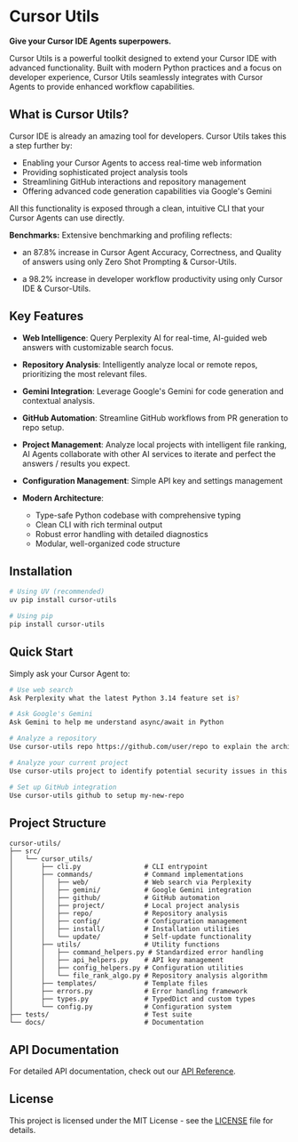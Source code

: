 # Cursor Utils

**Give your Cursor IDE Agents superpowers.**

Cursor Utils is a powerful toolkit designed to extend your Cursor IDE with advanced functionality. Built with modern Python practices and a focus on developer experience, Cursor Utils seamlessly integrates with Cursor Agents to provide enhanced workflow capabilities.

## What is Cursor Utils?

Cursor IDE is already an amazing tool for developers. Cursor Utils takes this a step further by:

- Enabling your Cursor Agents to access real-time web information
- Providing sophisticated project analysis tools
- Streamlining GitHub interactions and repository management
- Offering advanced code generation capabilities via Google's Gemini

All this functionality is exposed through a clean, intuitive CLI that your Cursor Agents can use directly.

  **Benchmarks:** Extensive benchmarking and profiling reflects:

  - an 87.8% increase in Cursor Agent Accuracy, Correctness, and Quality of answers using only Zero Shot Prompting & Cursor-Utils.

  - a 98.2% increase in developer workflow productivity using only Cursor IDE & Cursor-Utils.

## Key Features

- **Web Intelligence**: Query Perplexity AI for real-time, AI-guided web answers with customizable search focus.
- **Repository Analysis**: Intelligently analyze local or remote repos, prioritizing the most relevant files.
- **Gemini Integration**: Leverage Google's Gemini for code generation and contextual analysis.
- **GitHub Automation**: Streamline GitHub workflows from PR generation to repo setup.
- **Project Management**: Analyze local projects with intelligent file ranking, AI Agents collaborate with other AI services to iterate and perfect the answers / results you expect. 

- **Configuration Management**: Simple API key and settings management
- **Modern Architecture**:
  - Type-safe Python codebase with comprehensive typing
  - Clean CLI with rich terminal output
  - Robust error handling with detailed diagnostics
  - Modular, well-organized code structure

## Installation

```bash
# Using UV (recommended)
uv pip install cursor-utils
```

```bash
# Using pip
pip install cursor-utils
```

## Quick Start

Simply ask your Cursor Agent to:

```bash
# Use web search
Ask Perplexity what the latest Python 3.14 feature set is?
```

```bash
# Ask Google's Gemini
Ask Gemini to help me understand async/await in Python
```

```bash
# Analyze a repository
Use cursor-utils repo https://github.com/user/repo to explain the architecture of this repository.
```

```bash
# Analyze your current project
Use cursor-utils project to identify potential security issues in this codebase
```

```bash
# Set up GitHub integration
Use cursor-utils github to setup my-new-repo
```

## Project Structure

```
cursor-utils/
├── src/
│   └── cursor_utils/
│       ├── cli.py                # CLI entrypoint
│       ├── commands/             # Command implementations
│       │   ├── web/              # Web search via Perplexity
│       │   ├── gemini/           # Google Gemini integration
│       │   ├── github/           # GitHub automation
│       │   ├── project/          # Local project analysis
│       │   ├── repo/             # Repository analysis
│       │   ├── config/           # Configuration management
│       │   ├── install/          # Installation utilities
│       │   └── update/           # Self-update functionality
│       ├── utils/                # Utility functions
│       │   ├── command_helpers.py # Standardized error handling
│       │   ├── api_helpers.py    # API key management
│       │   ├── config_helpers.py # Configuration utilities
│       │   └── file_rank_algo.py # Repository analysis algorithm
│       ├── templates/            # Template files
│       ├── errors.py             # Error handling framework
│       ├── types.py              # TypedDict and custom types
│       └── config.py             # Configuration system
├── tests/                        # Test suite
└── docs/                         # Documentation
```

## API Documentation

For detailed API documentation, check out our [API Reference](api/index.md).

## License

This project is licensed under the MIT License - see the [LICENSE](https://github.com/gweidart/cursor-utils/blob/main/LICENSE) file for details.
